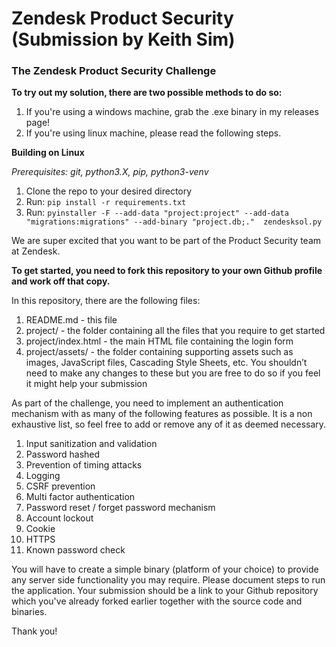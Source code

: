 # Zendesk Product Security (Submission by Keith Sim)
### The Zendesk Product Security Challenge

**To try out my solution, there are two possible methods to do so:**
1. If you're using a windows machine, grab the .exe binary in my releases page!
2. If you're using linux machine, please read the following steps.

**Building on Linux**

*Prerequisites: git, python3.X, pip, python3-venv*

1. Clone the repo to your desired directory
3. Run: `pip install -r requirements.txt` 
4. Run: `pyinstaller -F --add-data "project:project" --add-data "migrations:migrations" --add-binary "project.db;."  zendesksol.py`

We are super excited that you want to be part of the Product Security team at Zendesk.

**To get started, you need to fork this repository to your own Github profile and work off that copy.**

In this repository, there are the following files:
1. README.md - this file
2. project/ - the folder containing all the files that you require to get started
3. project/index.html - the main HTML file containing the login form
4. project/assets/ - the folder containing supporting assets such as images, JavaScript files, Cascading Style Sheets, etc. You shouldn’t need to make any changes to these but you are free to do so if you feel it might help your submission

As part of the challenge, you need to implement an authentication mechanism with as many of the following features as possible. It is a non exhaustive list, so feel free to add or remove any of it as deemed necessary.

1. Input sanitization and validation
2. Password hashed
3. Prevention of timing attacks
4. Logging
5. CSRF prevention
6. Multi factor authentication
7. Password reset / forget password mechanism
8. Account lockout
9. Cookie
10. HTTPS
11. Known password check

You will have to create a simple binary (platform of your choice) to provide any server side functionality you may require. Please document steps to run the application. Your submission should be a link to your Github repository which you've already forked earlier together with the source code and binaries.

Thank you!

